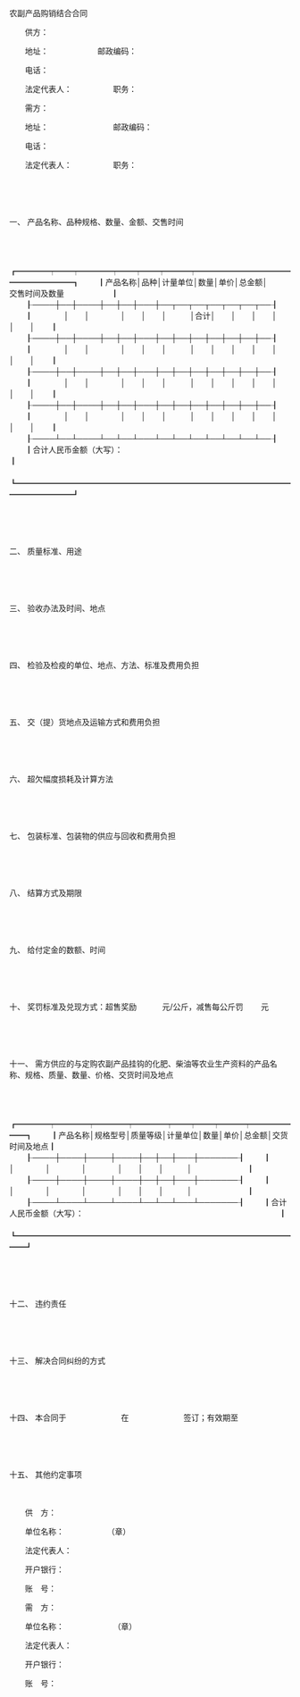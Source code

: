



农副产品购销结合合同



 

　　供方：　　　　　　　　

　　地址：　　　　　　 邮政编码：

　　电话：

　　法定代表人：　　　　　 职务：

　　需方：

　　地址：　　　　　　　　 邮政编码：

　　电话：

　　法定代表人：　　　　　 职务：

　　

　　

一、
产品名称、品种规格、数量、金额、交售时间

　　


　　┏━━━━┯━━┯━━━━┯━━┯━━┯━━━┯━━━━━━━━━━━━━━━━━━━━┓
　　┃产品名称│品种│计量单位│数量│单价│总金额│　　　　　　　交售时间及数量　　　　　　┃
　　┠────┼──┼────┼──┼──┼───┼──┬──┬──┬──┬──┬──┬──┨
　　┃　　　　│　　│　　　　│　　│　　│　　　│合计│　　│　　│　　│　　│　　│　　┃
　　┠────┼──┼────┼──┼──┼───┼──┼──┼──┼──┼──┼──┼──┨
　　┃　　　　│　　│　　　　│　　│　　│　　　│　　│　　│　　│　　│　　│　　│　　┃
　　┠────┼──┼────┼──┼──┼───┼──┼──┼──┼──┼──┼──┼──┨
　　┃　　　　│　　│　　　　│　　│　　│　　　│　　│　　│　　│　　│　　│　　│　　┃
　　┠────┼──┼────┼──┼──┼───┼──┼──┼──┼──┼──┼──┼──┨
　　┃　　　　│　　│　　　　│　　│　　│　　　│　　│　　│　　│　　│　　│　　│　　┃
　　┠────┴──┴────┴──┴──┴───┴──┴──┴──┴──┴──┴──┴──┨
　　┃合计人民币金额（大写）：　　　　　　　　　　　　　　　　　　　　　　　　　　　　　　　┃
　　┗━━━━━━━━━━━━━━━━━━━━━━━━━━━━━━━━━━━━━━━━━━━┛
　　


　　

　　

二、
质量标准、用途

　　

　　

三、
验收办法及时间、地点

　　

　　

四、
检验及检疫的单位、地点、方法、标准及费用负担

　　

　　

五、
交（提）货地点及运输方式和费用负担

　　

　　

六、
超欠幅度损耗及计算方法

　　

　　

七、
包装标准、包装物的供应与回收和费用负担

　　

　　

八、
结算方式及期限

　　

　　

九、
给付定金的数额、时间

　　

　　

十、
奖罚标准及兑现方式：超售奖励　　　 元/公斤，减售每公斤罚　　 元

　　

　　

十一、
需方供应的与定购农副产品挂钩的化肥、柴油等农业生产资料的产品名称、规格、质量、数量、价格、交货时间及地点

　　


　　┏━━━━┯━━━━┯━━━━┯━━━━┯━━┯━━┯━━━┯━━━━━━━┓
　　┃产品名称│规格型号│质量等级│计量单位│数量│单价│总金额│交货时间及地点┃
　　┠────┼────┼────┼────┼──┼──┼───┼───────┨
　　┃　　　　│　　　　│　　　　│　　　　│　　│　　│　　　│　　　　　　　┃
　　┠────┼────┼────┼────┼──┼──┼───┼───────┨
　　┃　　　　│　　　　│　　　　│　　　　│　　│　　│　　　│　　　　　　　┃
　　┠────┴────┴────┴────┴──┴──┴───┴───────┨
　　┃合计人民币金额（大写）：　　　　　　　　　　　　　　　　　　　　　　　　　┃
　　┗━━━━━━━━━━━━━━━━━━━━━━━━━━━━━━━━━━━━━┛
　　


　　

　　

十二、
违约责任

　　

　　

十三、
解决合同纠纷的方式

　　

　　

十四、
本合同于　　　　　　　在　　　　　　　签订；有效期至 

　　

　　

十五、
其他约定事项　　

　　

　　供　方：

　　单位名称：　　　　　　（章）

　　法定代表人：

　　开户银行：

　　账　号：

　　需　方：

　　单位名称：　　　　　　 （章）

　　法定代表人：

　　开户银行：

　　账　号：

　　